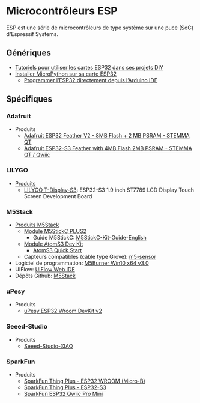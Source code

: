 # Microcontrôleurs ESP

ESP est une série de microcontrôleurs de type système sur une puce (SoC) d'Espressif Systems.

## Génériques
 * [Tutoriels pour utiliser les cartes ESP32 dans ses projets DIY](https://www.upesy.fr/blogs/tutorials/esp32-tutorials-for-arduino-code-and-micropython)
 * [Installer MicroPython sur sa carte ESP32](https://www.upesy.fr/blogs/tutorials/install-micropython-on-esp32-quickly-with-thonny-ide)
   * [Programmer l’ESP32 directement depuis l’Arduino IDE](https://www.upesy.fr/blogs/tutorials/install-esp32-on-arduino-ide-complete-guide)

## Spécifiques

### Adafruit
 * Produits
   * [Adafruit ESP32 Feather V2 - 8MB Flash + 2 MB PSRAM - STEMMA QT](https://www.adafruit.com/product/5400)
   * [Adafruit ESP32-S3 Feather with 4MB Flash 2MB PSRAM - STEMMA QT / Qwiic](https://www.adafruit.com/product/5477)

### LILYGO

 * [Produits](https://www.lilygo.cc/collections/all)
   * [LILYGO T-Display-S3](https://www.lilygo.cc/products/t-display-s3): ESP32-S3 1.9 inch ST7789 LCD Display Touch Screen Development Board

### M5Stack

 * [Produits M5Stack](https://shop.m5stack.com/)
   * [Module M5StickC PLUS2](https://docs.m5stack.com/en/core/M5StickC%20PLUS2)
     * Guide M5StickC:  [M5StickC-Kit-Guide-English](https://m5stack.oss-cn-shenzhen.aliyuncs.com/resource/docs/UIFlow-StickC-Book-English.pdf)
   * [Module AtomS3 Dev Kit](https://docs.m5stack.com/en/core/AtomS3)
     * [AtomS3 Quick Start](https://m5stack.oss-cn-shenzhen.aliyuncs.com/resource/docs/products/core/AtomS3/atoms3reduced%20(1).pdf)
   * Capteurs compatibles (câble type Grove): [m5-sensor](https://shop.m5stack.com/collections/m5-sensor)
 * Logiciel de programmation: [M5Burner Win10 x64 v3.0](https://m5burner.m5stack.com/app/M5Burner-v3-beta-win-x64.zip)
 * UIFlow: [UIFlow Web IDE](https://flow.m5stack.com)
 * Dépôts Github: [M5Stack](https://github.com/m5stack)

### uPesy

 * Produits
   * [uPesy ESP32 Wroom DevKit v2](https://www.upesy.fr/products/upesy-esp32-wroom-devkit-board)

### Seeed-Studio

 * Produits
   * [Seeed-Studio-XIAO](https://www.seeedstudio.com/XIAO-c-1964.html)

### SparkFun

* Produits
    * [SparkFun Thing Plus - ESP32 WROOM (Micro-B)](https://www.sparkfun.com/products/15663)
    * [SparkFun Thing Plus - ESP32-S3](https://www.sparkfun.com/products/24408)
    * [SparkFun ESP32 Qwiic Pro Mini](https://www.sparkfun.com/products/23386)

